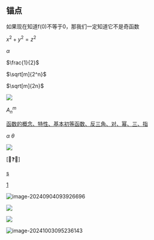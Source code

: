 ## 锚点

<a id="0">如果现在知道f(0)不等于0，那我们一定知道它不是奇函数 </a>



$x^2 + y^2 = z^2$

$\alpha$

$\frac{1}{2}$

$\sqrt[m]{2^n}$

$\sqrt[m]{2n}$

![](/Users/yuebinghui/Documents/program/github/note/images/image-20240714100215598.png)

$A^{m}_{n}$

[函数的概念、特性、基本初等函数、反三角、对、幂、三、指](/Users/yuebinghui/Documents/program/github/note/笔记/数学/周洋鑫/零基础提前学/02.零基础核心考点精讲1-1～2-1.md)

$\alpha$
$\theta$

![](/Users/yuebinghui/Documents/program/github/note/images/image-20240804133504480.png)

[🌟❓❌]



[s](#0)

<a href="#0">1</a>





![image-20240904093926696](/Users/yuebinghui/Documents/program/github/note/images/image-20240904093926696.png)

![](/Users/yuebinghui/Documents/program/github/note/images/image-20240904094350391.png)

![](/Users/yuebinghui/Documents/program/github/note/images/image-20240904122848461.png)

![image-20241003095236143](/Users/yuebinghui/Documents/program/github/note/images/image-20241003095236143.png)

